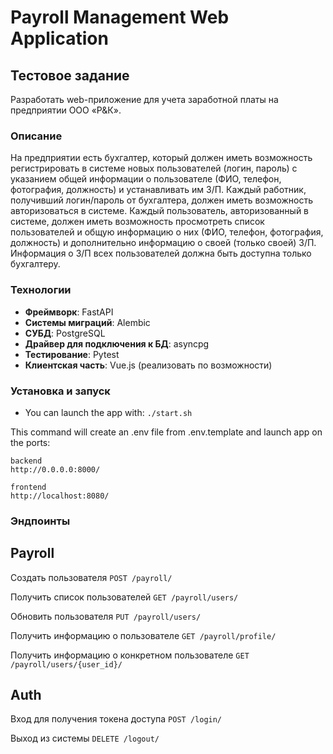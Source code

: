 # Payroll Management Web Application

## Тестовое задание

Разработать web-приложение для учета заработной платы на предприятии ООО «Р&К».

### Описание

На предприятии есть бухгалтер, который должен иметь возможность регистрировать в системе новых пользователей (логин, пароль) с указанием общей информации о пользователе (ФИО, телефон, фотография, должность) и устанавливать им З/П. Каждый работник, получивший логин/пароль от бухгалтера, должен иметь возможность авторизоваться в системе. Каждый пользователь, авторизованный в системе, должен иметь возможность просмотреть список пользователей и общую информацию о них (ФИО, телефон, фотография, должность) и дополнительно информацию о своей (только своей) З/П. Информация о З/П всех пользователей должна быть доступна только бухгалтеру.

### Технологии

- **Фреймворк**: FastAPI
- **Системы миграций**: Alembic
- **СУБД**: PostgreSQL
- **Драйвер для подключения к БД**: asyncpg
- **Тестирование**: Pytest
- **Клиентская часть**: Vue.js (реализовать по возможности)

### Установка и запуск
- You can launch the app with:
```./start.sh  ```

This command will create an .env file from .env.template and launch app on the ports:
```
backend
http://0.0.0.0:8000/
```

```
frontend
http://localhost:8080/
```

### Эндпоинты
## Payroll
Создать пользователя
```POST /payroll/```

Получить список пользователей
```GET /payroll/users/```

Обновить пользователя
```PUT /payroll/users/```

Получить информацию о пользователе
```GET /payroll/profile/```

Получить информацию о конкретном пользователе
```GET /payroll/users/{user_id}/```

## Auth
Вход для получения токена доступа
```POST /login/```

Выход из системы
```DELETE /logout/```

